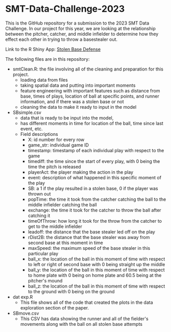 # SMT-Data-Challenge-2023

This is the GitHub repository for a submission to the 2023 SMT Data Challenge. In our project for this year, we are looking at the relationship between the pitcher, catcher, and middle infielder to determine how they effect each other in trying to throw a basestealer out. 

Link to the R Shiny App: [Stolen Base Defense](https://7dej8y-isaac-blumhoefer.shinyapps.io/Stolen_Base_Defense/)

The following files are in this repository:
* smtClean.R: the file involving all of the cleaning and preparation for this project.
  * loading data from files
  * taking spatial data and putting into important moments
  * feature engineering with important features such as distance from base, times of plays, location of ball at specific points, and runner information, and if there was a stolen base or not
  * cleaning the data to make it ready to input in the model
* SBsimple.csv
  * data that is ready to be input into the model,
  * has different moments in time for location of the ball, time since last event, etc.
  * Field descriptions
    * X: id number for every row
    * game_str: individual game ID
    * timestamp: timestamp of each individual play with respect to the game
    * timediff: the time since the start of every play, with 0 being the time the pitch is released
    * playerAct: the player making the action in the play
    * event: description of what happened in this specific moment of the play
    * SB: a 1 if the play resulted in a stolen base, 0 if the player was thrown out
    * popTime: the time it took from the catcher catching the ball to the middle infielder catching the ball
    * exchange: the time it took for the catcher to throw the ball after catching it
    * timeOfThrow: how long it took for the throw from the catcher to get to the middle infielder
    * leadoff: the distance that the base stealer led off on the play
    * rDist2B: the distance that the base stealer was away from second base at this moment in time
    * maxSpeed: the maximum speed of the base stealer in this particular play
    * ball_x: the location of the ball in this moment of time with respect to left or right of second base with 0 being straight up the middle
    * ball_y: the location of the ball in this moment of time with respect to home plate with 0 being on home plate and 60.5 being at the pitcher's mound
    * ball_z: the location of the ball in this moment of time with respect to the ground with 0 being on the ground
* dat exp.R
  *  This file shows all of the code that created the plots in the data exploration section of the paper.
* SBmove.csv
  *  This CSV has data showing the runner and all of the fielder's movements along with the ball on all stolen base attempts
